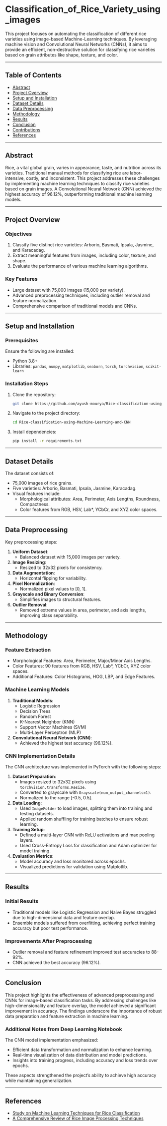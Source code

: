 # Classification_of_Rice_Variety_using_images

This project focuses on automating the classification of different rice varieties using image-based Machine-Learning techniques. By leveraging machine vision and Convolutional Neural Networks (CNNs), it aims to provide an efficient, non-destructive solution for classifying rice varieties based on grain attributes like shape, texture, and color.

---

## Table of Contents

- [Abstract](#abstract)
- [Project Overview](#project-overview)
- [Setup and Installation](#setup-and-installation)
- [Dataset Details](#dataset-details)
- [Data Preprocessing](#data-preprocessing)
- [Methodology](#methodology)
- [Results](#results)
- [Conclusion](#conclusion)
- [Contributions](#contributions)
- [References](#references)

---

## Abstract

Rice, a vital global grain, varies in appearance, taste, and nutrition across its varieties. Traditional manual methods for classifying rice are labor-intensive, costly, and inconsistent. This project addresses these challenges by implementing machine learning techniques to classify rice varieties based on grain images. A Convolutional Neural Network (CNN) achieved the highest accuracy of 96.12%, outperforming traditional machine learning models.

---

## Project Overview

### Objectives

1. Classify five distinct rice varieties: Arborio, Basmati, Ipsala, Jasmine, and Karacadag.
2. Extract meaningful features from images, including color, texture, and shape.
3. Evaluate the performance of various machine learning algorithms.

### Key Features

- Large dataset with 75,000 images (15,000 per variety).
- Advanced preprocessing techniques, including outlier removal and feature normalization.
- Comprehensive comparison of traditional models and CNNs.

---

## Setup and Installation

### Prerequisites

Ensure the following are installed:

- Python 3.8+
- Libraries: `pandas`, `numpy`, `matplotlib`, `seaborn`, `torch`, `torchvision`, `scikit-learn`

### Installation Steps

1. Clone the repository:
   ```bash
   git clone https://github.com/ayush-mourya/Rice-classification-using-Machine-Learning-and-CNN.git
   ```
2. Navigate to the project directory:
   ```bash
   cd Rice-classification-using-Machine-Learning-and-CNN
   ```
3. Install dependencies:
   ```bash
   pip install -r requirements.txt
   ```

---

## Dataset Details

The dataset consists of:

- 75,000 images of rice grains.
- Five varieties: Arborio, Basmati, Ipsala, Jasmine, Karacadag.
- Visual features include:
  - Morphological attributes: Area, Perimeter, Axis Lengths, Roundness, Compactness.
  - Color features from RGB, HSV, Lab\*, YCbCr, and XYZ color spaces.

---

## Data Preprocessing

Key preprocessing steps:

1. **Uniform Dataset**:
   - Balanced dataset with 15,000 images per variety.
2. **Image Resizing**:
   - Resized to 32x32 pixels for consistency.
3. **Data Augmentation**:
   - Horizontal flipping for variability.
4. **Pixel Normalization**:
   - Normalized pixel values to [0, 1].
5. **Grayscale and Binary Conversion**:
   - Simplifies images to structural features.
6. **Outlier Removal**:
   - Removed extreme values in area, perimeter, and axis lengths, improving class separability.

---

## Methodology

### Feature Extraction

- Morphological Features: Area, Perimeter, Major/Minor Axis Lengths.
- Color Features: 90 features from RGB, HSV, Lab\*, YCbCr, XYZ color spaces.
- Additional Features: Color Histograms, HOG, LBP, and Edge Features.

### Machine Learning Models

1. **Traditional Models**:
   - Logistic Regression
   - Decision Trees
   - Random Forest
   - K-Nearest Neighbor (KNN)
   - Support Vector Machines (SVM)
   - Multi-Layer Perceptron (MLP)
2. **Convolutional Neural Network (CNN)**:
   - Achieved the highest test accuracy (96.12%).

### CNN Implementation Details

The CNN architecture was implemented in PyTorch with the following steps:
1. **Dataset Preparation**:
   - Images resized to 32x32 pixels using `torchvision.transforms.Resize`.
   - Converted to grayscale with `Grayscale(num_output_channels=1)`.
   - Normalized to the range [-0.5, 0.5].
2. **Data Loading**:
   - Used `ImageFolder` to load images, splitting them into training and testing datasets.
   - Applied random shuffling for training batches to ensure robust learning.
3. **Training Setup**:
   - Defined a multi-layer CNN with ReLU activations and max pooling layers.
   - Used Cross-Entropy Loss for classification and Adam optimizer for model training.
4. **Evaluation Metrics**:
   - Model accuracy and loss monitored across epochs.
   - Visualized predictions for validation using Matplotlib.

---

## Results

### Initial Results

- Traditional models like Logistic Regression and Naive Bayes struggled due to high-dimensional data and feature overlap.
- Ensemble models suffered from overfitting, achieving perfect training accuracy but poor test performance.

### Improvements After Preprocessing

- Outlier removal and feature refinement improved test accuracies to 88-92%.
- CNN achieved the best accuracy (96.12%).

---

## Conclusion

This project highlights the effectiveness of advanced preprocessing and CNNs for image-based classification tasks. By addressing challenges like high-dimensionality and feature overlap, the model achieved a significant improvement in accuracy. The findings underscore the importance of robust data preparation and feature extraction in machine learning.

### Additional Notes from Deep Learning Notebook

The CNN model implementation emphasized:
- Efficient data transformation and normalization to enhance learning.
- Real-time visualization of data distribution and model predictions.
- Insights into training progress, including accuracy and loss trends over epochs.

These aspects strengthened the project’s ability to achieve high accuracy while maintaining generalization.

---

## References

- [Study on Machine Learning Techniques for Rice Classification](https://dergipark.org.tr/tr/download/article-file/3060874)
- [A Comprehensive Review of Rice Image Processing Techniques](https://dergipark.org.tr/en/download/article-file/1513632)
